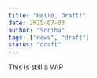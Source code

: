```yaml
---
title: "Hello, Draft!"
date: 2025-07-03
author: "Scriba"
tags: ["news", "draft"]
status: "draft"
---
```


This is still a WIP
